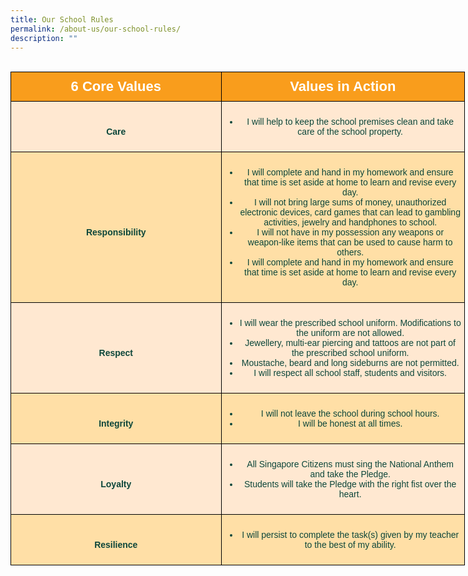 ```yaml
---
title: Our School Rules
permalink: /about-us/our-school-rules/
description: ""
---
```

<style type="text/css">
.tg  {border-collapse:collapse;border-spacing:0;margin:0px auto;}
.tg td{border-color:black;border-style:solid;border-width:1px;font-family:Arial, sans-serif;font-size:14px;
  overflow:hidden;padding:10px 5px;word-break:normal;}
.tg th{border-color:black;border-style:solid;border-width:1px;font-family:Arial, sans-serif;font-size:14px;
  font-weight:normal;overflow:hidden;padding:10px 5px;word-break:normal;}
.tg .tg-8jx4{background-color:#FFDFA6;color:#0C463A;text-align:center;vertical-align:middle}
.tg .tg-icg1{background-color:#FFE8D1;color:#0C463A;text-align:center;vertical-align:middle}
.tg .tg-xi4p{background-color:#FFDFA6;color:#0C463A;font-weight:bold;text-align:center;vertical-align:middle}
.tg .tg-k1f1{background-color:#F99D1C;color:#FFF;font-weight:bold;text-align:center;vertical-align:middle}
.tg .tg-wrbi{background-color:#FFE8D1;color:#0C463A;font-weight:bold;text-align:center;vertical-align:middle}
</style>
<table class="tg" style="undefined;table-layout: fixed; width: 727px">
<colgroup>
<col style="width: 337px">
<col style="width: 390px">
</colgrou
	
<tbody>
  <tr>
		<td class="tg-k1f1"><span style="font-size:22px"><b> 6 Core Values </b></span></td>
		<td class="tg-k1f1"><span style="font-size:22px"><b>Values in Action</b></span></td>
  </tr>
  <tr>
    <td class="tg-wrbi"><br>Care</td>
    <td class="tg-icg1"><span style="background-color:initial"><ul><li>I will help to keep the school premises clean and take care of the school property.</li><ul></span></td>
  </tr>
  <tr>
    <td class="tg-xi4p"><br>Responsibility</td>
    <td class="tg-8jx4"><ul><li>I will complete and hand in my homework and ensure that time is set aside at home to learn and revise every day.</li><li>I will not bring large sums of money, unauthorized electronic devices, card games that can lead to gambling activities, jewelry and handphones to school.</li><li>I will not have in my possession any weapons or weapon-like items that can be used to cause harm to others.<li>I will complete and hand in my homework and ensure that time is set aside at home to learn and revise every day.</li></ul></td>
  </tr>
 <br><tr>
    <td class="tg-wrbi"><br>Respect</td>
    <td class="tg-icg1"><ul><li>I will wear the prescribed school uniform. Modifications to the uniform are not allowed.</li><li>Jewellery, multi-ear piercing and tattoos are not part of the prescribed school uniform.</li><li>Moustache, beard and long sideburns are not permitted.</li><li>I will respect all school staff, students and visitors.</li></ul></td>
  </tr>
  <tr>
    <td class="tg-xi4p"><br>Integrity</td>
		<td class="tg-8jx4"><ul><li>I will not leave the school during school hours.</li><li>I will be honest at all times.</li></ul></td>
  </tr>
  <tr>
    <td class="tg-wrbi"><br>Loyalty</td>
    <td class="tg-icg1"><ul><li>All Singapore Citizens must sing the National Anthem and take the Pledge.</li><li>Students will take the Pledge with the right fist over the heart.</li></ul></td>
  </tr>
  <tr>
    <td class="tg-xi4p"><br>Resilience</td>
    <td class="tg-8jx4"><ul><li>I will persist to complete the task(s) given by my teacher to the best of my ability.</li></ul></td>
  </tr>
</tbody>
</table>